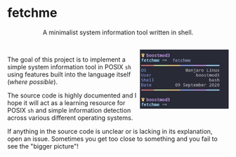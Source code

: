# fetchme

<p align="center">A minimalist system information tool written in shell.</p><br>

<img src="https://github.com/nolimitcarter/fetchme/blob/master/pics/image0.jpg" width="40%" align="right">

The goal of this project is to implement a simple system
information tool in POSIX `sh` using features built into
the language itself (*where possible*).

The source code is highly documented and I hope it will
act as a learning resource for POSIX `sh` and simple
information detection across various different operating
systems.

If anything in the source code is unclear or is lacking
in its explanation, open an issue. Sometimes you get too
close to something and you fail to see the "bigger
picture"!
